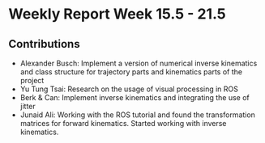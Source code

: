 # Weekly Report Week 15.5 - 21.5
## Contributions
- Alexander Busch: Implement a version of numerical inverse kinematics and class structure for trajectory parts and kinematics parts of the project
- Yu Tung Tsai: Research on the usage of visual processing in ROS
- Berk & Can: Implement inverse kinematics and integrating the use of jitter
- Junaid Ali: Working with the ROS tutorial and found the transformation matrices for forward kinematics. Started working with inverse kinematics.